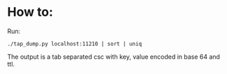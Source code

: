 # How to:

Run:

    ./tap_dump.py localhost:11210 | sort | uniq

The output is a tab separated csc with key, value encoded in base 64 and ttl.
